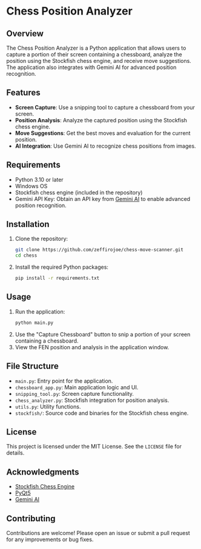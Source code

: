 # Chess Position Analyzer

## Overview

The Chess Position Analyzer is a Python application that allows users to capture a portion of their screen containing a chessboard, analyze the position using the Stockfish chess engine, and receive move suggestions. The application also integrates with Gemini AI for advanced position recognition.

## Features

- **Screen Capture**: Use a snipping tool to capture a chessboard from your screen.
- **Position Analysis**: Analyze the captured position using the Stockfish chess engine.
- **Move Suggestions**: Get the best moves and evaluation for the current position.
- **AI Integration**: Use Gemini AI to recognize chess positions from images.

## Requirements

- Python 3.10 or later
- Windows OS
- Stockfish chess engine (included in the repository)
- Gemini API Key: Obtain an API key from [Gemini AI](https://ai.google/tools/) to enable advanced position recognition.

## Installation

1. Clone the repository:
   ```bash
   git clone https://github.com/zeffirojoe/chess-move-scanner.git
   cd chess
   ```
2. Install the required Python packages:
   ```bash
   pip install -r requirements.txt
   ```

## Usage

1. Run the application:
   ```bash
   python main.py
   ```
2. Use the "Capture Chessboard" button to snip a portion of your screen containing a chessboard.
3. View the FEN position and analysis in the application window.

## File Structure

- `main.py`: Entry point for the application.
- `chessboard_app.py`: Main application logic and UI.
- `snipping_tool.py`: Screen capture functionality.
- `chess_analyzer.py`: Stockfish integration for position analysis.
- `utils.py`: Utility functions.
- `stockfish/`: Source code and binaries for the Stockfish chess engine.

## License

This project is licensed under the MIT License. See the `LICENSE` file for details.

## Acknowledgments

- [Stockfish Chess Engine](https://stockfishchess.org/)
- [PyQt5](https://riverbankcomputing.com/software/pyqt/intro)
- [Gemini AI](https://ai.google/tools/)

## Contributing

Contributions are welcome! Please open an issue or submit a pull request for any improvements or bug fixes.
